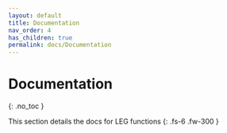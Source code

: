 ```yaml
---
layout: default
title: Documentation
nav_order: 4
has_children: true
permalink: docs/Documentation
---
```


# Documentation
{: .no_toc }

This section details the docs for LEG functions
{: .fs-6 .fw-300 }
